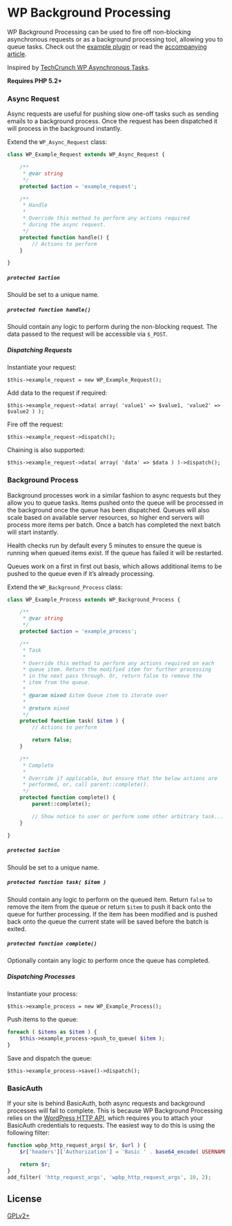 # WP Background Processing

WP Background Processing can be used to fire off non-blocking asynchronous requests or as a background processing tool, allowing you to queue tasks. Check out the [example plugin](https://github.com/A5hleyRich/wp-background-processing-example) or read the [accompanying article](https://deliciousbrains.com/wordpress-background-processing/).

Inspired by [TechCrunch WP Asynchronous Tasks](https://github.com/techcrunch/wp-async-task).

__Requires PHP 5.2+__

### Async Request

Async requests are useful for pushing slow one-off tasks such as sending emails to a background process. Once the request has been dispatched it will process in the background instantly.

Extend the `WP_Async_Request` class:

```php
class WP_Example_Request extends WP_Async_Request {

	/**
	 * @var string
	 */
	protected $action = 'example_request';

	/**
	 * Handle
	 *
	 * Override this method to perform any actions required
	 * during the async request.
	 */
	protected function handle() {
		// Actions to perform
	}

}
```

##### `protected $action`

Should be set to a unique name.

##### `protected function handle()`

Should contain any logic to perform during the non-blocking request. The data passed to the request will be accessible via `$_POST`.

##### Dispatching Requests

Instantiate your request:

`$this->example_request = new WP_Example_Request();`

Add data to the request if required:

`$this->example_request->data( array( 'value1' => $value1, 'value2' => $value2 ) );`

Fire off the request:

`$this->example_request->dispatch();`

Chaining is also supported:

`$this->example_request->data( array( 'data' => $data ) )->dispatch();`

### Background Process

Background processes work in a similar fashion to async requests but they allow you to queue tasks. Items pushed onto the queue will be processed in the background once the queue has been dispatched. Queues will also scale based on available server resources, so higher end servers will process more items per batch. Once a batch has completed the next batch will start instantly.

Health checks run by default every 5 minutes to ensure the queue is running when queued items exist. If the queue has failed it will be restarted.

Queues work on a first in first out basis, which allows additional items to be pushed to the queue even if it’s already processing.

Extend the `WP_Background_Process` class:

```php
class WP_Example_Process extends WP_Background_Process {

	/**
	 * @var string
	 */
	protected $action = 'example_process';

	/**
	 * Task
	 *
	 * Override this method to perform any actions required on each
	 * queue item. Return the modified item for further processing
	 * in the next pass through. Or, return false to remove the
	 * item from the queue.
	 *
	 * @param mixed $item Queue item to iterate over
	 *
	 * @return mixed
	 */
	protected function task( $item ) {
		// Actions to perform

		return false;
	}

	/**
	 * Complete
	 *
	 * Override if applicable, but ensure that the below actions are
	 * performed, or, call parent::complete().
	 */
	protected function complete() {
		parent::complete();

		// Show notice to user or perform some other arbitrary task...
	}

}
```

##### `protected $action`

Should be set to a unique name.

##### `protected function task( $item )`

Should contain any logic to perform on the queued item. Return `false` to remove the item from the queue or return `$item` to push it back onto the queue for further processing. If the item has been modified and is pushed back onto the queue the current state will be saved before the batch is exited.

##### `protected function complete()`

Optionally contain any logic to perform once the queue has completed.

##### Dispatching Processes

Instantiate your process:

`$this->example_process = new WP_Example_Process();`

Push items to the queue:

```php
foreach ( $items as $item ) {
    $this->example_process->push_to_queue( $item );
}
```

Save and dispatch the queue:

`$this->example_process->save()->dispatch();`

### BasicAuth

If your site is behind BasicAuth, both async requests and background processes will fail to complete. This is because WP Background Processing relies on the [WordPress HTTP API](http://codex.wordpress.org/HTTP_API), which requires you to attach your BasicAuth credentials to requests. The easiest way to do this is using the following filter:

```php
function wpbp_http_request_args( $r, $url ) {
	$r['headers']['Authorization'] = 'Basic ' . base64_encode( USERNAME . ':' . PASSWORD );

	return $r;
}
add_filter( 'http_request_args', 'wpbp_http_request_args', 10, 2);
```

## License

[GPLv2+](http://www.gnu.org/licenses/gpl-2.0.html)
